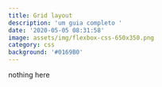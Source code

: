 ```yaml
---
title: Grid layout
description: 'um guia completo '
date: '2020-05-05 08:31:58'
image: assets/img/flexbox-css-650x350.png
category: css
background: '#0169B0'
---
```

nothing here

